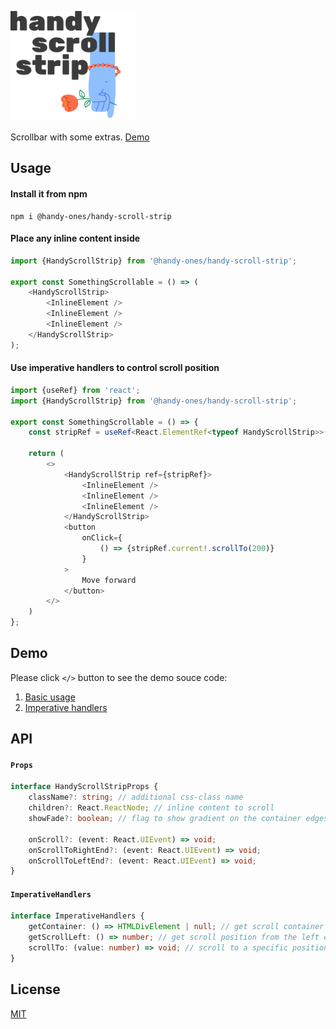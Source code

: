 <img
    width="200"
    alt="handy scroll strip"
    src="https://raw.githubusercontent.com/ivliag/handy-ones/master/services/showcase/src/assets/handy-scroll-strip.png"
/>

Scrollbar with some extras. [Demo](https://ivliag.github.io/handy-ones/?story=handy-scroll-strip--imperative-hanlers)

## Usage

#### Install it from npm
```
npm i @handy-ones/handy-scroll-strip
```

#### Place any inline content inside
```typescript
import {HandyScrollStrip} from '@handy-ones/handy-scroll-strip';

export const SomethingScrollable = () => (
    <HandyScrollStrip>
        <InlineElement />
        <InlineElement />
        <InlineElement />
    </HandyScrollStrip>
);
```

#### Use imperative handlers to control scroll position
```typescript
import {useRef} from 'react';
import {HandyScrollStrip} from '@handy-ones/handy-scroll-strip';

export const SomethingScrollable = () => {
    const stripRef = useRef<React.ElementRef<typeof HandyScrollStrip>>(null);

    return (
        <>
            <HandyScrollStrip ref={stripRef}>
                <InlineElement />
                <InlineElement />
                <InlineElement />
            </HandyScrollStrip>
            <button
                onClick={
                    () => {stripRef.current!.scrollTo(200)}
                }
            >
                Move forward
            </button>
        </>
    )
};
```

## Demo
Please click `</>` button to see the demo souce code:
1. [Basic usage](https://ivliag.github.io/handy-ones/?story=handy-scroll-strip--basic)
2. [Imperative handlers](https://ivliag.github.io/handy-ones/?story=handy-scroll-strip--imperative-hanlers)

## API
#### `Props`
```typescript
interface HandyScrollStripProps {
    className?: string; // additional css-class name
    children?: React.ReactNode; // inline content to scroll
    showFade?: boolean; // flag to show gradient on the container edges

    onScroll?: (event: React.UIEvent) => void;
    onScrollToRightEnd?: (event: React.UIEvent) => void;
    onScrollToLeftEnd?: (event: React.UIEvent) => void;
}
```

#### `ImperativeHandlers`
```typescript
interface ImperativeHandlers {
    getContainer: () => HTMLDivElement | null; // get scroll container Element
    getScrollLeft: () => number; // get scroll position from the left edge
    scrollTo: (value: number) => void; // scroll to a specific position in pixels
}
```

## License
[MIT](https://github.com/ivliag/handy-ones/blob/master/packages/handy-scroll-strip/LICENSE)
